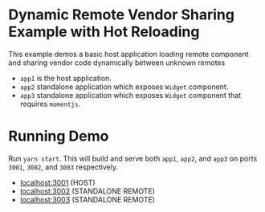 # Dynamic Remote Vendor Sharing Example with Hot Reloading

This example demos a basic host application loading remote component and sharing vendor code dynamically between unknown remotes

- `app1` is the host application.
- `app2` standalone application which exposes `Widget` component.
- `app3` standalone application which exposes `Widget` component that requires
  `momentjs`.

# Running Demo

Run `yarn start`. This will build and serve both `app1`, `app2`, and `app3` on
ports `3001`, `3002`, and `3003` respectively.

- [localhost:3001](http://localhost:3001/) (HOST)
- [localhost:3002](http://localhost:3002/) (STANDALONE REMOTE)
- [localhost:3003](http://localhost:3003/) (STANDALONE REMOTE)
